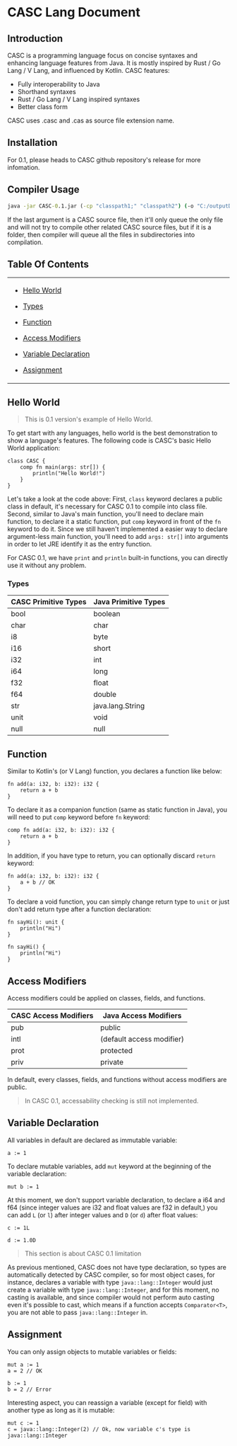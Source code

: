 # CASC Lang Document  
## Introduction

CASC is a programming language focus on concise syntaxes and enhancing language features from Java. It is mostly inspired by Rust / Go Lang / V Lang, and influenced by Kotlin. CASC features:
- Fully interoperability to Java
- Shorthand syntaxes
- Rust / Go Lang / V Lang inspired syntaxes
- Better class form

CASC uses .casc and .cas as source file extension name.

## Installation

For 0.1, please heads to CASC github repository's release for more infomation.

## Compiler Usage

```cmd
java -jar CASC-0.1.jar (-cp "classpath1;" "classpath2") (-o "C:/outputDirectory/") <File / Folder to be compiled>
```

If the last argument is a CASC source file, then it'll only queue the only file and will not try to compile other related CASC source files, but if it is a folder, then compiler will queue all the files in subdirectories into compilation.

## Table Of Contents

<table>
    <tr><td width=33% valign=top>

* [Hello World](#hello-world)
* [Types](#types)
* [Function](#function)
* [Access Modifiers](#access-modifiers)
* [Variable Declaration](#variable-declaration)
* [Assignment](#assignment)
    
    </td></tr>
</table>

## Hello World

> This is 0.1 version's example of Hello World.

To get start with any languages, hello world is the best demonstration to show a language's features. The following code is CASC's basic Hello World application:

```casc
class CASC {
    comp fn main(args: str[]) {
        println("Hello World!")
    }
}
```

Let's take a look at the code above: First, `class` keyword declares a public class in default, it's necessary for CASC 0.1 to compile into class file. Second, similar to Java's main function, you'll need to declare main function, to declare it a static function, put `comp` keyword in front of the `fn` keyword to do it. Since we still haven't implemented a easier way to declare argument-less main function, you'll need to add `args: str[]` into arguments in order to let JRE identify it as the entry function.

For CASC 0.1, we have `print` and `println` built-in functions, you can directly use it without any problem.

### Types

| CASC Primitive Types  | Java Primitive Types  |
|-----------------------|-----------------------|
| bool                  | boolean               |
| char                  | char                  |
| i8                    | byte                  |
| i16                   | short                 |
| i32                   | int                   |
| i64                   | long                  |
| f32                   | float                 |
| f64                   | double                |
| str                   | java.lang.String      |
| unit                  | void                  |
| null                  | null                  |

## Function

Similar to Kotlin's (or V Lang) function, you declares a function like below:

```casc
fn add(a: i32, b: i32): i32 {
    return a + b
}
```

To declare it as a companion function (same as static function in Java), you will need to put `comp` keyword before `fn` keyword:

```casc
comp fn add(a: i32, b: i32): i32 {
    return a + b
}
```

In addition, if you have type to return, you can optionally discard `return` keyword:

```casc
fn add(a: i32, b: i32): i32 {
    a + b // OK
}
```

To declare a void function, you can simply change return type to `unit` or just don't add return type after a function declaration:

```casc
fn sayHi(): unit {
    println("Hi")
}
```

```
fn sayHi() {
    println("Hi")
}
```

## Access Modifiers

Access modifiers could be applied on classes, fields, and functions.

| CASC Access Modifiers | Java Access Modifiers     |
|-----------------------|---------------------------|
| pub                   | public                    |
| intl                  | (default access modifier) |
| prot                  | protected                 |
| priv                  | private                   |

In default, every classes, fields, and functions without access modifiers are public.

> In CASC 0.1, accessability checking is still not implemented.

## Variable Declaration

All variables in default are declared as immutable variable:

```casc
a := 1
```

To declare mutable variables, add `mut` keyword at the beginning of the variable declaration:

```casc
mut b := 1
```

At this moment, we don't support variable declaration, to declare a i64 and f64 (since integer values are i32 and float values are f32 in default,) you can add `L` (or `l`) after integer values and `D` (or `d`) after float values:

```casc
c := 1L

d := 1.0D
```

> This section is about CASC 0.1 limitation

As previous mentioned, CASC does not have type declaration, so types are automatically detected by CASC compiler, so for most object cases, for instance, declares a variable with type `java::lang::Integer` would just create a variable with type `java::lang::Integer`, and for this moment, no casting is available, and since compiler would not perform auto casting even it's possible to cast, which means if a function accepts `Comparator<T>`, you are not able to pass `java::lang::Integer` in.

## Assignment

You can only assign objects to mutable variables or fields:

```casc
mut a := 1
a = 2 // OK
```

```casc
b := 1
b = 2 // Error
```

Interesting aspect, you can reassign a variable (except for field) with another type as long as it is mutable:

```casc
mut c := 1
c = java::lang::Integer(2) // Ok, now variable c's type is java::lang::Integer
```

